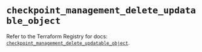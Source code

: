 # `checkpoint_management_delete_updatable_object`

Refer to the Terraform Registry for docs: [`checkpoint_management_delete_updatable_object`](https://registry.terraform.io/providers/checkpointsw/checkpoint/2.11.0/docs/resources/management_delete_updatable_object).
